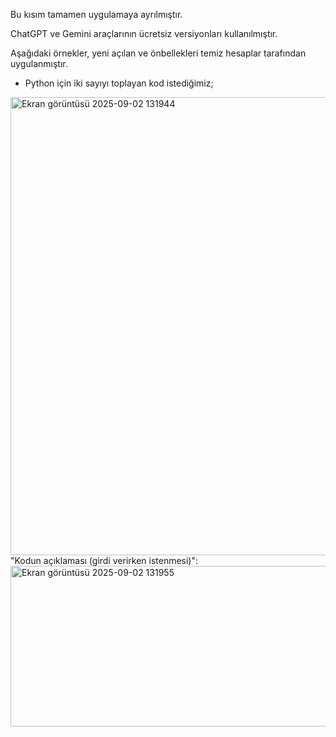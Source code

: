 Bu kısım tamamen uygulamaya ayrılmıştır.

ChatGPT ve Gemini araçlarının ücretsiz versiyonları kullanılmıştır.

Aşağıdaki örnekler, yeni açılan ve önbellekleri temiz hesaplar tarafından uygulanmıştır.


* Python için iki sayıyı toplayan kod istediğimiz;
<img width="1446" height="733" alt="Ekran görüntüsü 2025-09-02 131944" src="https://github.com/user-attachments/assets/1ea05657-c0ee-493c-bb0d-5e1fe24e8aa1" />
"Kodun açıklaması (girdi verirken istenmesi)":
<img width="764" height="257" alt="Ekran görüntüsü 2025-09-02 131955" src="https://github.com/user-attachments/assets/11ae24d6-6038-433f-a310-5bbd6e24607f" />
